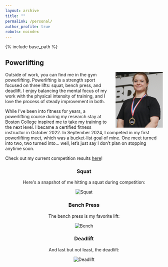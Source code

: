 ```yaml
---
layout: archive
title: ""
permalink: /personal/
author_profile: true
robots: noindex
---
```


{% include base_path %}

Powerlifting
------

<img src="/files/me.JPG" alt="Me with Gold Medal" style="float: right; margin-left: 20px; max-width: 30%; height: auto;">

<p>Outside of work, you can find me in the gym powerlifting. Powerlifting is a strength sport focused on three lifts: squat, bench press, and deadlift. I enjoy balancing the mental focus of my work with the physical intensity of training, and I love the process of steady improvement in both.</p>

<p>While I’ve been into fitness for years, a powerlifting course during my research stay at Boston College inspired me to take my training to the next level. I became a certified fitness instructor in October 2022. In September 2024, I competed in my first powerlifting meet, which was a bucket-list goal of mine. One meet turned into two, two turned into… well, let’s just say I don’t plan on stopping anytime soon.</p>

<p>Check out my current competition results <a href="https://www.openpowerlifting.org/u/nadjavanthoff">here</a>!</p>



<div style="text-align: center;">

<h3>Squat</h3>

Here's a snapshot of me hitting a squat during competition:

<p>
  <img src="/files/squat.JPG" alt="Squat" style="max-width: 60%; height: auto;">
</p>

<h3>Bench Press</h3>

The bench press is my favorite lift:

<p>
  <img src="/files/bench.JPG" alt="Bench" style="max-width: 60%; height: auto;">
</p>

<h3>Deadlift</h3>

And last but not least, the deadlift:

<p>
  <img src="/files/deadlift.JPG" alt="Deadlift" style="max-width: 60%; height: auto;">
</p>

</div>



